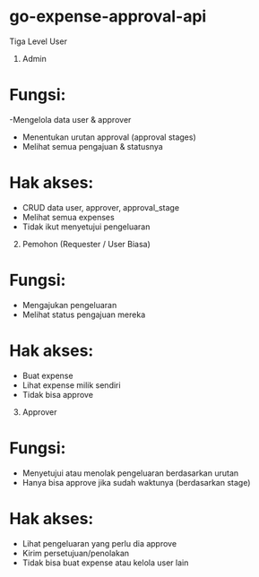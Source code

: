 # go-expense-approval-api

Tiga Level User
1. Admin
# Fungsi:
   -Mengelola data user & approver
   - Menentukan urutan approval (approval stages)
   - Melihat semua pengajuan & statusnya
# Hak akses:
   - CRUD data user, approver, approval_stage
   - Melihat semua expenses
   - Tidak ikut menyetujui pengeluaran
     
2. Pemohon (Requester / User Biasa)
# Fungsi:
  - Mengajukan pengeluaran
  - Melihat status pengajuan mereka
# Hak akses:
  - Buat expense
  - Lihat expense milik sendiri
  - Tidak bisa approve

3. Approver
# Fungsi:
  - Menyetujui atau menolak pengeluaran berdasarkan urutan
  - Hanya bisa approve jika sudah waktunya (berdasarkan stage)

# Hak akses:
  - Lihat pengeluaran yang perlu dia approve
  - Kirim persetujuan/penolakan
  - Tidak bisa buat expense atau kelola user lain
